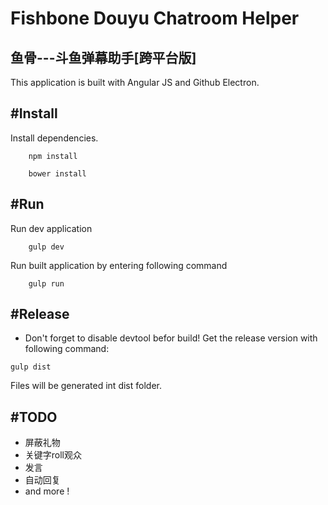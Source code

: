 # Fishbone Douyu Chatroom Helper
## 鱼骨---斗鱼弹幕助手[跨平台版]

This application is built with Angular JS and Github Electron.



#Install
--- 

Install dependencies.

```
	npm install

	bower install
```


#Run 
---
Run dev application
```
	gulp dev
```

Run built application by entering following command

```
	gulp run
```

#Release
---
* Don't forget to disable devtool befor build!
Get the release version with following command:

```
gulp dist
```
Files will be generated int dist folder.

#TODO
---

* 屏蔽礼物
* 关键字roll观众
* 发言
* 自动回复
*  and more !


